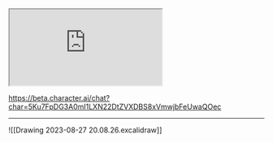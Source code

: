 
<iframe src="https://github.com/paragon1006/Obsidian_git"></iframe>


https://beta.character.ai/chat?char=5Ku7FpDG3A0mI1LXN22DtZVXDBS8xVmwjbFeUwaQOec


****

![[Drawing 2023-08-27 20.08.26.excalidraw]]








